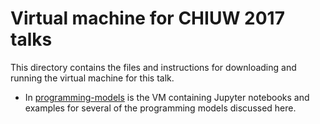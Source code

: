# Virtual machine for CHIUW 2017 talks

This directory contains the files and instructions for downloading and running the virtual
machine for this talk.

* In [programming-models](./programming-models) is the VM containing Jupyter notebooks and examples for several of the programming models discussed here.
